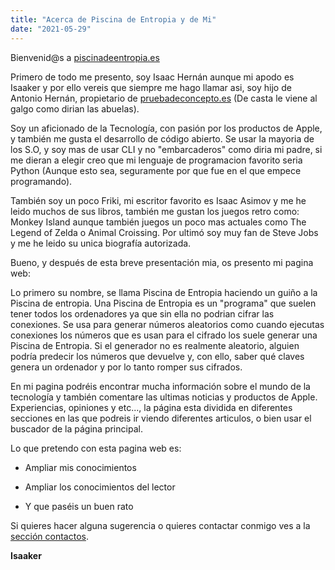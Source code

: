 ```yaml
---
title: "Acerca de Piscina de Entropia y de Mi"
date: "2021-05-29"
---
```


Bienvenid@s a [piscinadeentropia.es](http://Lackpad.nerdpol.ovh)

Primero de todo me presento, soy Isaac Hernán aunque mi apodo es Isaaker y por ello vereis que siempre me hago llamar asi, soy hijo de Antonio Hernán, propietario de [pruebadeconcepto.es](https://pruebadeconcepto.es) (De casta le viene al galgo como dirian las abuelas).

Soy un aficionado de la Tecnología, con pasión por los productos de Apple, y también me gusta el desarrollo de código abierto. Se usar la mayoria de los S.O, y soy mas de usar CLI y no "embarcaderos" como diria mi padre, si me dieran a elegir creo que mi lenguaje de programacion favorito seria Python (Aunque esto sea, seguramente por que fue en el que empece programando).

También soy un poco Friki, mi escritor favorito es Isaac Asimov y me he leido muchos de sus libros, también me gustan los juegos retro como: Monkey Island aunque también juegos un poco mas actuales como The Legend of Zelda o Animal Croissing. Por ultimó soy muy fan de Steve Jobs y me he leido su unica biografía autorizada.

Bueno, y después de esta breve presentación mia, os presento mi pagina web:

Lo primero su nombre, se llama Piscina de Entropia haciendo un guiño a la Piscina de entropia. Una Piscina de Entropia es un "programa" que suelen tener todos los ordenadores ya que sin ella no podrian cifrar las conexiones. Se usa para generar números aleatorios como cuando ejecutas conexiones los números que es usan para el cifrado los suele generar una Piscina de Entropia. Si el generador no es realmente aleatorio, alguien podría predecir los números que devuelve y, con ello, saber qué claves genera un ordenador y por lo tanto romper sus cifrados.

En mi pagina podréis encontrar mucha información sobre el mundo de la tecnología y también comentare las ultimas noticias y productos de Apple. Experiencias, opiniones y etc..., la página esta dividida en diferentes secciones en las que podreis ir viendo diferentes articulos, o bien usar el buscador de la página principal.

Lo que pretendo con esta pagina web es:

- Ampliar mis conocimientos

- Ampliar los conocimientos del lector

- Y que paséis un buen rato

Si quieres hacer alguna sugerencia o quieres contactar conmigo ves a la [sección contactos](https://piscinadeentropia.es/contacto/).

**Isaaker**
